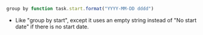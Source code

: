 <!-- placeholder to force blank line before included text -->


```javascript
group by function task.start.format("YYYY-MM-DD dddd")
```

- Like "group by start", except it uses an empty string instead of "No start date" if there is no start date.


<!-- placeholder to force blank line after included text -->
